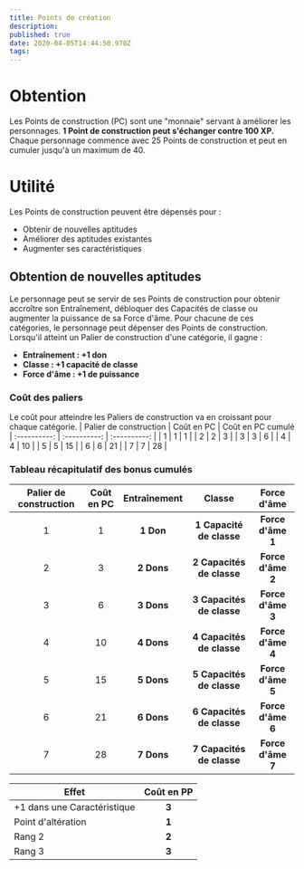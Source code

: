 ```yaml
---
title: Points de création
description: 
published: true
date: 2020-04-05T14:44:50.970Z
tags: 
---
```


# Obtention
Les Points de construction (PC) sont une "monnaie" servant à améliorer les personnages. **1 Point de construction peut s'échanger contre 100 XP.** Chaque personnage commence avec 25 Points de construction et peut en cumuler jusqu'à un maximum de 40.

# Utilité
Les Points de construction peuvent être dépensés pour :
 * Obtenir de nouvelles aptitudes
 * Améliorer des aptitudes existantes
 * Augmenter ses caractéristiques
## Obtention de nouvelles aptitudes
Le personnage peut se servir de ses Points de construction pour obtenir accroître son Entraînement, débloquer des Capacités de classe ou augmenter la puissance de sa Force d'âme.
Pour chacune de ces catégories, le personnage peut dépenser des Points de construction. Lorsqu'il atteint un Palier de construction d'une catégorie, il gagne :
 * **Entraînement : +1 don**
 * **Classe : +1 capacité de classe**
 * **Force d'âme : +1 de puissance**

### Coût des paliers
Le coût pour atteindre les Paliers de construction va en croissant pour chaque catégorie.
| Palier de construction | Coût en PC | Coût en PC cumulé
| :----------: | :----------: | :----------: |
| 1 | 1 | 1        | 
| 2 | 2 | 3        |
| 3 | 3 | 6        |
| 4 | 4 | 10       | 
| 5 | 5 | 15       |
| 6 | 6 | 21       |
| 7 | 7 | 28       |

### Tableau récapitulatif des bonus cumulés
| Palier de construction | Coût en PC | Entraînement | Classe | Force d'âme |
| :----------: | :----------: | :----------: | :----: | :---------: |
| 1 | 1        | **1 Don** | **1 Capacité de classe** | **Force d'âme 1** | 
| 2 | 3        | **2 Dons** | **2 Capacités de classe** | **Force d'âme 2** | 
| 3 | 6        | **3 Dons** | **3 Capacités de classe** | **Force d'âme 3** | 
| 4 | 10       | **4  Dons** | **4 Capacités de classe** | **Force d'âme 4** | 
| 5 | 15       | **5 Dons** | **5 Capacités de classe** | **Force d'âme 5** |
| 6 | 21       | **6 Dons** | **6 Capacités de classe** | **Force d'âme 6** | 
| 7 | 28       | **7 Dons** | **7 Capacités de classe** | **Force d'âme 7** | 

| Effet | Coût en PP |
| ------------- |:-------------: |
| +1 dans une Caractéristique        | **3** |
| Point d'altération        | **1**     |
| Rang 2        | **2**     |
| Rang 3        | **3**     |
